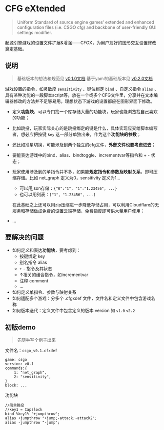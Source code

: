 # CFG eXtended
> Uniform Standard of source engine games' extended and enhanced configuration files (i.e. CSGO cfg) and backbone of user-friendly GUI settings modifier.

起源引擎游戏的设置文件扩展&增强——CFGX，为用户友好的图形交互设置修改奠定基础。

## 说明

> 基础版本的想法和规范见 [v0.1.0文档](v0.1.0.md)
> 基于yaml的基础版本见 [v0.2.0文档](v0.2.0.md)

游戏设置的指令，如灵敏度 `sensitivity` 、键位绑定 `bind` 、自定义指令 `alias` 、具有某种功能的一段脚本script等，放在一个或多个CFG文件里，分享并在文本编辑器修改的方法并不足够易用。理想状态下游戏的设置都应在图形界面下修改。

- 定义**功能块**，可以专门找一个库存储大量的功能块，玩家也能浏览找自己喜欢的功能；

- 比如跳投，玩家实际关心的是跳投绑定的键是什么，具体实现应交给脚本编写者，想必应把按键 `key` 这一部分单独出来，作为这个**功能块的参数**；

- 还比如准星切换，可能涉及到两个独立的cfg文件，**外部文件也要考虑进去**；

- 要能表达游戏中的bind、alias、bindtoggle、incrementvar等指令和 + - 状态；

- 玩家使用涉及到的单指令并不多，如果能**规定指令和参数及映射关系**，即可压缩存储。比如 net_graph 定义为0，sensitivity 定义为1... 

  - 可以用json存储：`{"0":"1", "1":"1.23456", ...}`
  - 也可以用列表：`["1", "1.23456", ...]`

  在此基础之上还可以用zip压缩进一步降低存储占用，可以利用Cloudflare的无服务和存储做成免费的设置云端存储，免费额度即可供大量用户使用；

- ...

## 要解决的问题

- 如何定义和表达**功能块**，要考虑到：
  - 按键绑定 key
  - 别名指令 alias
  - `+` `-` 指令及其状态
  - ↑相关的组合指令，如incrementvar
  - 注释 comment
  - ...
- 如何定义单指令、参数与映射关系
- 如何适配多个游戏：分多个 .cfgxdef 文件，文件名和定义文件中包含游戏名称
- 如何版本迭代：定义文件中包含定义的版本 version 如 `v1.0` `v2.2`

## 初版demo

> 先随手写个例子出来

文件名：`csgo_v0.1.cfxdef`

```
game: csgo
version: v0.1
commands:{
	1: "net_graph",
	2: "sensitivity",
}
block: ...
```

功能块

```
//简单跳投
//key1 = Capslock
bind %key1% "+jumpthrow";
alias +jumpthrow "+jump;-attack;-attack2";
alias -jumpthrow "-jump";
```





